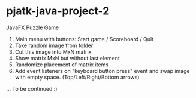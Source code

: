# pjatk-java-project-2
JavaFX Puzzle Game

1. Main menu with buttons: Start game / Scoreboard / Quit
2. Take random image from folder
3. Cut this image into MxN matrix
4. Show matrix MxN but without last element
5. Randomize placement of matrix items
6. Add event listeners on "keyboard button press" event and swap image with empty space. (Top/Left/Right/Bottom arrows)

... To be continued :) 
